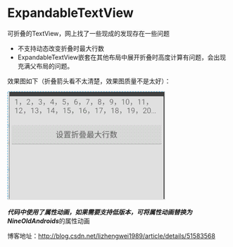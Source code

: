 # ExpandableTextView
可折叠的TextView，网上找了一些现成的发现存在一些问题

 - 不支持动态改变折叠时最大行数
 - ExpandableTextView嵌套在其他布局中展开折叠时高度计算有问题，会出现充满父布局的问题。

效果图如下（折叠箭头看不太清楚，效果图质量不是太好）：

![](/expandtextview.gif)

***代码中使用了属性动画，如果需要支持低版本，可将属性动画替换为NineOldAndroids***的属性动画

博客地址：http://blog.csdn.net/lizhengwei1989/article/details/51583568
